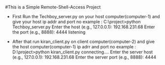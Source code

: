 #This is a Simple Remote-Shell-Access Project 

- First Run the Techboy_server.py on your host computer(computer-1) and give your host ip addr and port no
  example :
  C:\project>python Techboy_server.py
  Enter the host (e.g., 127.0.0.1): 192.168.231.68
  Enter the port (e.g., 8888): 4444
  listening

- After that run kiran_client.py on client computer(computer-2) and give the host computer(computer-1) ip adrr and port no
  example :
  D:\project>python kiran_client.py
  connecting....
  Enter the server host (e.g., 127.0.0.1): 192.168.231.68
  Enter the server port (e.g., 8888): 4444

